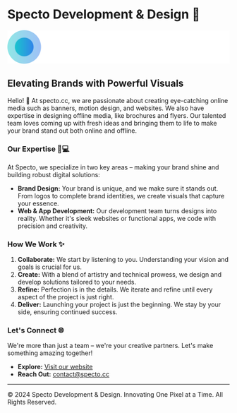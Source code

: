 # Specto Development & Design 🚀

![Specto Development & Design Logo](img/SPECTO-logo-white.svg)

## Elevating Brands with Powerful Visuals

Hello! 👋
At specto.cc, we are passionate about creating eye-catching online media such as banners, motion design, and websites. We also have expertise in designing offline media, like brochures and flyers. 
Our talented team loves coming up with fresh ideas and bringing them to life to make your brand stand out both online and offline.

### Our Expertise 🎨💻

At Specto, we specialize in two key areas – making your brand shine and building robust digital solutions:

- **Brand Design:** Your brand is unique, and we make sure it stands out. From logos to complete brand identities, we create visuals that capture your essence.
- **Web & App Development:** Our development team turns designs into reality. Whether it's sleek websites or functional apps, we code with precision and creativity.

### How We Work ✨

1. **Collaborate:** We start by listening to you. Understanding your vision and goals is crucial for us.
2. **Create:** With a blend of artistry and technical prowess, we design and develop solutions tailored to your needs.
3. **Refine:** Perfection is in the details. We iterate and refine until every aspect of the project is just right.
4. **Deliver:** Launching your project is just the beginning. We stay by your side, ensuring continued success.

### Let's Connect 🌐

We're more than just a team – we're your creative partners. Let's make something amazing together!

- **Explore:** [Visit our website](https://specto.cc)
- **Reach Out:** [contact@specto.cc](mailto:contact@specto.cc)
---

© 2024 Specto Development & Design. Innovating One Pixel at a Time. All Rights Reserved.
